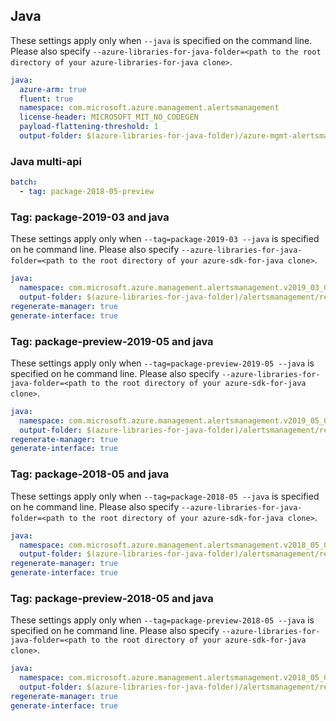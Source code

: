 ## Java

These settings apply only when `--java` is specified on the command line.
Please also specify `--azure-libraries-for-java-folder=<path to the root directory of your azure-libraries-for-java clone>`.

``` yaml $(java)
java:
  azure-arm: true
  fluent: true
  namespace: com.microsoft.azure.management.alertsmanagement
  license-header: MICROSOFT_MIT_NO_CODEGEN
  payload-flattening-threshold: 1
  output-folder: $(azure-libraries-for-java-folder)/azure-mgmt-alertsmanagement
```

### Java multi-api

``` yaml $(java) && $(multiapi)
batch:
  - tag: package-2018-05-preview
```

### Tag: package-2019-03 and java

These settings apply only when `--tag=package-2019-03 --java` is specified on he command line.
Please also specify `--azure-libraries-for-java-folder=<path to the root directory of your azure-sdk-for-java clone>`.

``` yaml $(tag) == 'package-2019-03' && $(java) && $(multiapi)
java:
  namespace: com.microsoft.azure.management.alertsmanagement.v2019_03_01
  output-folder: $(azure-libraries-for-java-folder)/alertsmanagement/resource-manager/v2019_03_01
regenerate-manager: true
generate-interface: true
```

### Tag: package-preview-2019-05 and java

These settings apply only when `--tag=package-preview-2019-05 --java` is specified on he command line.
Please also specify `--azure-libraries-for-java-folder=<path to the root directory of your azure-sdk-for-java clone>`.

``` yaml $(tag) == 'package-preview-2019-05' && $(java) && $(multiapi)
java:
  namespace: com.microsoft.azure.management.alertsmanagement.v2019_05_05_preview
  output-folder: $(azure-libraries-for-java-folder)/alertsmanagement/resource-manager/v2019_05_05_preview
regenerate-manager: true
generate-interface: true
```

### Tag: package-2018-05 and java

These settings apply only when `--tag=package-2018-05 --java` is specified on he command line.
Please also specify `--azure-libraries-for-java-folder=<path to the root directory of your azure-sdk-for-java clone>`.

``` yaml $(tag) == 'package-2018-05' && $(java) && $(multiapi)
java:
  namespace: com.microsoft.azure.management.alertsmanagement.v2018_05_05
  output-folder: $(azure-libraries-for-java-folder)/alertsmanagement/resource-manager/v2018_05_05
regenerate-manager: true
generate-interface: true
```

### Tag: package-preview-2018-05 and java

These settings apply only when `--tag=package-preview-2018-05 --java` is specified on he command line.
Please also specify `--azure-libraries-for-java-folder=<path to the root directory of your azure-sdk-for-java clone>`.

``` yaml $(tag) == 'package-preview-2019-05' && $(java) && $(multiapi)
java:
  namespace: com.microsoft.azure.management.alertsmanagement.v2018_05_05_preview
  output-folder: $(azure-libraries-for-java-folder)/alertsmanagement/resource-manager/v2018_05_05_preview
regenerate-manager: true
generate-interface: true
```